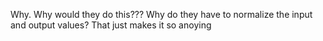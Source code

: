 Why.
Why would they do this???
Why do they have to normalize the input and output values?
That just makes it so anoying 
